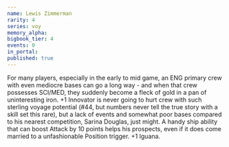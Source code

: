 ```yaml
---
name: Lewis Zimmerman
rarity: 4
series: voy
memory_alpha:
bigbook_tier: 4
events: 0
in_portal:
published: true
---
```


For many players, especially in the early to mid game, an ENG primary crew with even mediocre bases can go a long way - and when that crew possesses SCI/MED, they suddenly become a fleck of gold in a pan of uninteresting iron. +1 Innovator is never going to hurt crew with such sterling voyage potential (#44, but numbers never tell the true story with a skill set this rare), but a lack of events and somewhat poor bases compared to his nearest competition, Sarina Douglas, just might. A handy ship ability that can boost Attack by 10 points helps his prospects, even if it does come married to a unfashionable Position trigger. +1 Iguana.
